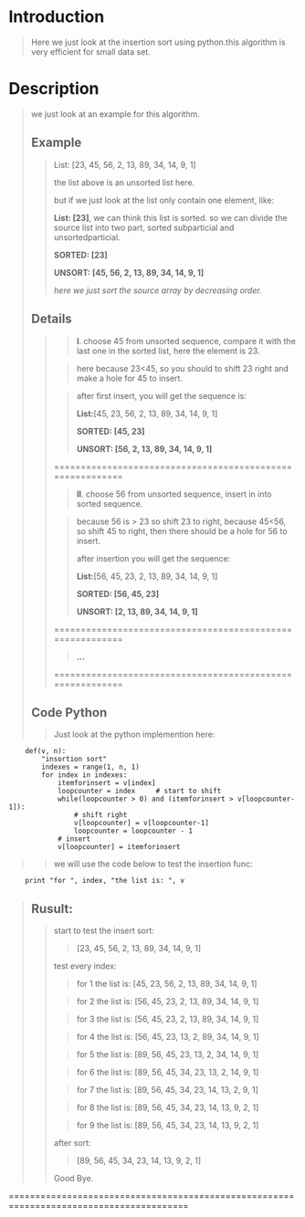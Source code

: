 # Introduction
>   Here we just look at the insertion sort using python.this algorithm is very efficient for small data set.
>
# Description
>   we just look at an example for this algorithm.
>   
>## Example
>>  List: [23, 45, 56, 2, 13, 89, 34, 14, 9, 1]
>>  
>>  the list above is an unsorted list here.
>> 
>>  but if we just look at the list only contain one element, like:
>>
>>  **List: [23]**, we can think this list is sorted. so we can divide the source list into two part, sorted subparticial and unsortedparticial.
>>  
>>  **SORTED:   [23]**
>>
>>  **UNSORT:   [45, 56, 2, 13, 89, 34, 14, 9, 1]**
>>
>>  *here we just sort the source array by decreasing order.*
>>
>## Details
>>>  **I**. choose 45 from unsorted sequence, compare it with the last one in the sorted list, here the element is 23.
>>
>>> here because 23<45, so you should to shift 23 right and make a hole for 45 to insert.
>>
>>> after first insert, you will get the sequence is:
>>>
>>> **List:**[45, 23, 56, 2, 13, 89, 34, 14, 9, 1]
>>>
>>> **SORTED:   [45, 23]**
>>>
>>> **UNSORT:   [56, 2, 13, 89, 34, 14, 9, 1]**
>>
>> ==========================================================
>>>  **II**. choose 56 from unsorted sequence, insert in into sorted sequence. 
>>
>>> because 56 is > 23 so shift 23 to right, because 45<56, so shift 45 to  right, then there should be a hole for 56 to insert.
>>>
>>> after insertion you will get the sequence:
>>>
>>> **List:**[56, 45, 23, 2, 13, 89, 34, 14, 9, 1]
>>>
>>> **SORTED:   [56, 45, 23]**
>>>
>>> **UNSORT:   [2, 13, 89, 34, 14, 9, 1]**
>>
>> ==========================================================
>>> **...**
>>
>> ==========================================================
>## Code Python
>>  Just look at the python implemention here:
>>
>>
        def(v, n):
            "insortion sort"
            indexes = range(1, n, 1)
            for index in indexes:
                itemforinsert = v[index]
                loopcounter = index     # start to shift
                while(loopcounter > 0) and (itemforinsert > v[loopcounter-1]):
                    # shift right
                    v[loopcounter] = v[loopcounter-1]
                    loopcounter = loopcounter - 1
                # insert
                v[loopcounter] = itemforinsert
                
>>
>>  we will use the code below to test the insertion func:
>>
        print "for ", index, "the list is: ", v
>>
>## Rusult:
>>
>>  start to test the insert sort: 
>>
>>> [23, 45, 56, 2, 13, 89, 34, 14, 9, 1]
>>
>>  test every index: 
>>
>>> for  1 the list is:  [45, 23, 56, 2, 13, 89, 34, 14, 9, 1]
>>
>>> for  2 the list is:  [56, 45, 23, 2, 13, 89, 34, 14, 9, 1]
>>
>>> for  3 the list is:  [56, 45, 23, 2, 13, 89, 34, 14, 9, 1]
>>
>>> for  4 the list is:  [56, 45, 23, 13, 2, 89, 34, 14, 9, 1]
>>
>>> for  5 the list is:  [89, 56, 45, 23, 13, 2, 34, 14, 9, 1]
>>
>>> for  6 the list is:  [89, 56, 45, 34, 23, 13, 2, 14, 9, 1]
>>
>>> for  7 the list is:  [89, 56, 45, 34, 23, 14, 13, 2, 9, 1]
>>
>>> for  8 the list is:  [89, 56, 45, 34, 23, 14, 13, 9, 2, 1]
>>
>>> for  9 the list is:  [89, 56, 45, 34, 23, 14, 13, 9, 2, 1]
>>
>>  after sort: 
>>
>>> [89, 56, 45, 34, 23, 14, 13, 9, 2, 1]
>>
>>  Good Bye.
>>
========================================================================================
